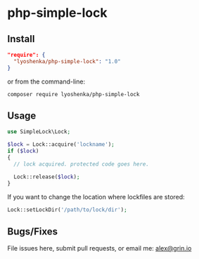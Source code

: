 # php-simple-lock

## Install

```JSON
"require": {
  "lyoshenka/php-simple-lock": "1.0"
}
```

or from the command-line:

```
composer require lyoshenka/php-simple-lock
```

## Usage

```PHP
use SimpleLock\Lock;

$lock = Lock::acquire('lockname');
if ($lock)
{
  // lock acquired. protected code goes here.

  Lock::release($lock);
}
```

If you want to change the location where lockfiles are stored:

```PHP
Lock::setLockDir('/path/to/lock/dir');
```

## Bugs/Fixes

File issues here, submit pull requests, or email me: alex@grin.io
